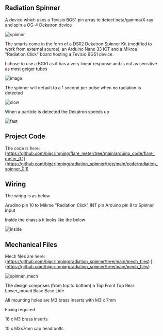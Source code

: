 ## Radiation Spinner
A device which uses a Tevisio BG51 pin array to detect beta/gamma/X-ray and spin a OG-4 Dekatron device

![spinner](https://github.com/bigcrimping/radiation_spinner/assets/74270551/b44ac98d-5afe-45a5-93ec-de5034ae6524)

The smarts come in the form of a DS02 Dekatron Spinner Kit (modified to work from external source), an Arduino Nano 33 IOT and a Mikroe "Radiation Click" board hosting a Tevisio BG51 device.

I chose to use a BG51 as it has a very linear response and is not as sensitive as most geiger tubes 

![image](https://github.com/bigcrimping/radiation_spinner/assets/74270551/e763a807-191e-4c29-9d03-91b1c2490db9)


The spinner will default to a 1 second per pulse when no radiation is detected

![slow](https://github.com/bigcrimping/radiation_spinner/assets/74270551/6f718fd0-3819-4652-a3fd-c069c179e90d)

When a particle is detected the Dekatron speeds up

![fast](https://github.com/bigcrimping/radiation_spinner/assets/74270551/e29242dc-0c90-4c14-9930-2daeb708d7ac)

## Project Code

The code is here: [https://github.com/bigcrimping/flare_meter/tree/main/arduino_code/flare_meter_0.1](https://github.com/bigcrimping/radiation_spinner/tree/main/code/radiation_spinner_0.1)


## Wiring

The wiring is as below.

Arudino pin 10 to Mikroe "Radiation Click" INT pin
Arduino pin 8 to Spinner input

Inside the chassis it looks like the below

![inside](https://github.com/bigcrimping/radiation_spinner/assets/74270551/25c5a5f2-7025-4397-a743-3b1341e81871)



## Mechanical Files

Mech files are here: (https://github.com/bigcrimping/radiation_spinner/tree/main/mech_files)
](https://github.com/bigcrimping/radiation_spinner/tree/main/mech_files)

![spinner_mech](https://github.com/bigcrimping/radiation_spinner/assets/74270551/a7e46a36-70cc-44df-832c-dd74ce6a6262)


The design comprises (from top to bottom) a 
Top Front
Top Rear
Lower_mount
Base
Base Lide

All mounting holes are M3 brass inserts with M3 x 7mm 

Fixing required 

16 x M3 brass inserts

10 x M3x7mm cap head bolts



